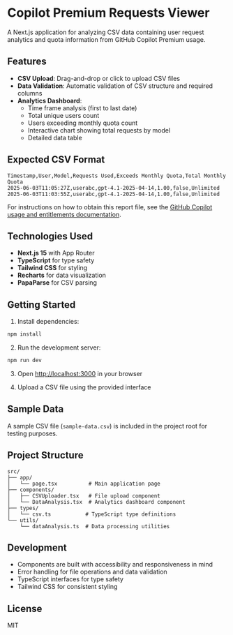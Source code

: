 # Copilot Premium Requests Viewer

A Next.js application for analyzing CSV data containing user request analytics and quota information from GitHub Copilot Premium usage.

## Features

- **CSV Upload**: Drag-and-drop or click to upload CSV files
- **Data Validation**: Automatic validation of CSV structure and required columns
- **Analytics Dashboard**: 
  - Time frame analysis (first to last date)
  - Total unique users count
  - Users exceeding monthly quota count
  - Interactive chart showing total requests by model
  - Detailed data table

## Expected CSV Format

```csv
Timestamp,User,Model,Requests Used,Exceeds Monthly Quota,Total Monthly Quota
2025-06-03T11:05:27Z,userabc,gpt-4.1-2025-04-14,1.00,false,Unlimited
2025-06-03T11:03:55Z,userabc,gpt-4.1-2025-04-14,1.00,false,Unlimited
```

For instructions on how to obtain this report file, see the [GitHub Copilot usage and entitlements documentation](https://docs.github.com/en/enterprise-cloud@latest/copilot/managing-copilot/monitoring-usage-and-entitlements/monitoring-your-copilot-usage-and-entitlements).

## Technologies Used

- **Next.js 15** with App Router
- **TypeScript** for type safety
- **Tailwind CSS** for styling
- **Recharts** for data visualization
- **PapaParse** for CSV parsing

## Getting Started

1. Install dependencies:
```bash
npm install
```

2. Run the development server:
```bash
npm run dev
```

3. Open [http://localhost:3000](http://localhost:3000) in your browser

4. Upload a CSV file using the provided interface

## Sample Data

A sample CSV file (`sample-data.csv`) is included in the project root for testing purposes.

## Project Structure

```
src/
├── app/
│   └── page.tsx          # Main application page
├── components/
│   ├── CSVUploader.tsx   # File upload component
│   └── DataAnalysis.tsx  # Analytics dashboard component
├── types/
│   └── csv.ts           # TypeScript type definitions
└── utils/
    └── dataAnalysis.ts  # Data processing utilities
```

## Development

- Components are built with accessibility and responsiveness in mind
- Error handling for file operations and data validation
- TypeScript interfaces for type safety
- Tailwind CSS for consistent styling

## License

MIT
